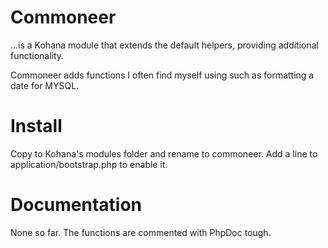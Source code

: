 Commoneer
=========

...is a Kohana module that extends the default helpers, providing additional functionality.

Commoneer adds functions I often find myself using such as formatting a date for MYSQL.

Install
=======

Copy to Kohana's modules folder and rename to commoneer. Add a line to application/bootstrap.php to enable it.

Documentation
=============

None so far. The functions are commented with PhpDoc tough.